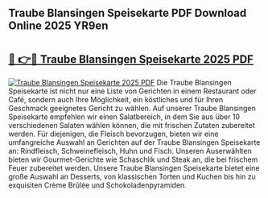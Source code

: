 ## Traube Blansingen Speisekarte PDF Download Online 2025 YR9en

# <h2><a href="http://gc5nd5.nevu.top/?p=Traube+Blansingen+Speisekarte">🔗 👉🔴 Traube Blansingen Speisekarte 2025 PDF</a></h2>

[![Traube Blansingen Speisekarte 2025 PDF](https://i.imgur.com/dBaPXMq.png)](http://gc5nd5.nevu.top/?p=Traube+Blansingen+Speisekarte)
Die Traube Blansingen Speisekarte ist nicht nur eine Liste von Gerichten in einem Restaurant oder Café, sondern auch Ihre Möglichkeit, ein köstliches und für Ihren Geschmack geeignetes Gericht zu wählen. Auf unserer Traube Blansingen Speisekarte empfehlen wir einen Salatbereich, in dem Sie aus über 10 verschiedenen Salaten wählen können, die mit frischen Zutaten zubereitet werden. Für diejenigen, die Fleisch bevorzugen, bieten wir eine umfangreiche Auswahl an Gerichten auf der Traube Blansingen Speisekarte an: Rindfleisch, Schweinefleisch, Huhn und Fisch. Unseren Auserwählten bieten wir Gourmet-Gerichte wie Schaschlik und Steak an, die bei frischem Feuer zubereitet werden. Unsere Traube Blansingen Speisekarte bietet eine große Auswahl an Desserts, von klassischen Torten und Kuchen bis hin zu exquisiten Crème Brûlée und Schokoladenpyramiden.

